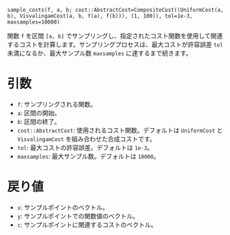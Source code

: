 ```
sample_costs(f, a, b; cost::AbstractCost=CompositeCost((UniformCost(a, b), VisvalingamCost(a, b, f(a), f(b))), (1, 100)), tol=1e-3, maxsamples=10000)
```

関数 `f` を区間 `[a, b]` でサンプリングし、指定されたコスト関数を使用して関連するコストを計算します。サンプリングプロセスは、最大コストが許容誤差 `tol` 未満になるか、最大サンプル数 `maxsamples` に達するまで続きます。

# 引数

  * `f`: サンプリングされる関数。
  * `a`: 区間の開始。
  * `b`: 区間の終了。
  * `cost::AbstractCost`: 使用されるコスト関数。デフォルトは `UniformCost` と `VisvalingamCost` を組み合わせた合成コストです。
  * `tol`: 最大コストの許容誤差。デフォルトは `1e-3`。
  * `maxsamples`: 最大サンプル数。デフォルトは `10000`。

# 戻り値

  * `x`: サンプルポイントのベクトル。
  * `y`: サンプルポイントでの関数値のベクトル。
  * `c`: サンプルポイントに関連するコストのベクトル。
